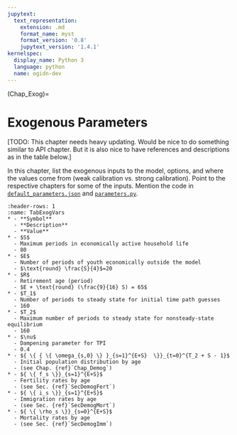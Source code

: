 ```yaml
---
jupytext:
  text_representation:
    extension: .md
    format_name: myst
    format_version: '0.8'
    jupytext_version: '1.4.1'
kernelspec:
  display_name: Python 3
  language: python
  name: ogidn-dev
---
```


(Chap_Exog)=
# Exogenous Parameters

  [TODO: This chapter needs heavy updating. Would be nice to do something similar to API chapter. But it is also nice to have references and descriptions as in the table below.]

  In this chapter, list the exogenous inputs to the model, options, and where the values come from (weak calibration vs. strong calibration). Point to the respective chapters for some of the inputs. Mention the code in [`default_parameters.json`](https://github.com/PSLmodels/OG-USA/blob/master/ogusa/default_parameters.json) and [`parameters.py`](https://github.com/PSLmodels/OG-USA/blob/master/ogusa/parameters.py).

  <!-- +++
  ```{code-cell} ogidn-dev
  :tags: [hide-cell]
  from myst_nb import glue
  import ogidn.parameter_tables as pt
  from ogidn import Specifications
  p = Specifications()
  table = pt.param_table(p, table_format=None, path=None)
  glue("param_table", table, display=False)
  ```
  -->

  ```{list-table} **List of exogenous parameters and baseline calibration values.**
  :header-rows: 1
  :name: TabExogVars
  * - **Symbol**
    - **Description**
    - **Value**
  * - $S$
    - Maximum periods in economically active household life
    - 80
  * - $E$
    - Number of periods of youth economically outside the model
    - $\text{round} \frac{S}{4}$=20
  * - $R$
    - Retirement age (period)
    - $E + \text{round} (\frac{9}{16} S) = 65$
  * - $T_1$
    - Number of periods to steady state for initial time path guesses
    - 160
  * - $T_2$
    - Maximum number of periods to steady state for nonsteady-state equilibrium
    - 160
  * - $\nu$
    - Dampening parameter for TPI
    - 0.4
  * - ${ \{ { \{ \omega_{s,0} \} }_{s=1}^{E+S}  \}}_{t=0}^{T_2 + S - 1}$
    - Initial population distribution by age
    - (see Chap. {ref}`Chap_Demog`)
  * - ${ \{ f_s \}}_{s=1}^{E+S}$
    - Fertility rates by age
    - (see Sec. {ref}`SecDemogFert`)
  * - ${ \{ i_s \}}_{s=1}^{E+S}$
    - Immigration rates by age
    - (see Sec. {ref}`SecDemogMort`)
  * - ${ \{ \rho_s \}}_{s=0}^{E+S}$
    - Mortality rates by age
    - (see Sec. {ref}`SecDemogImm`)
  ```
